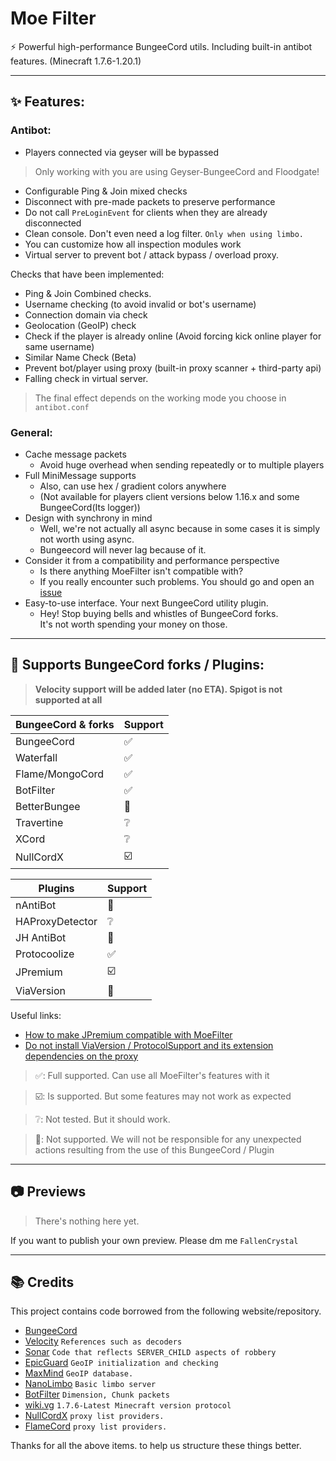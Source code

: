 # Moe Filter

⚡ Powerful high-performance BungeeCord utils. Including built-in antibot features.  (Minecraft 1.7.6-1.20.1)

---

## ✨ Features:
### Antibot:
- Players connected via geyser will be bypassed
> Only working with you are using Geyser-BungeeCord and Floodgate!
- Configurable Ping & Join mixed checks
- Disconnect with pre-made packets to preserve performance
- Do not call `PreLoginEvent` for clients when they are already disconnected
- Clean console. Don't even need a log filter. `Only when using limbo.`
- You can customize how all inspection modules work
- Virtual server to prevent bot / attack bypass / overload proxy.

Checks that have been implemented:
- Ping & Join Combined checks.
- Username checking (to avoid invalid or bot's username)
- Connection domain via check
- Geolocation (GeoIP) check
- Check if the player is already online (Avoid forcing kick online player for same username)
- Similar Name Check (Beta)
- Prevent bot/player using proxy (built-in proxy scanner + third-party api)
- Falling check in virtual server.

> The final effect depends on the working mode you choose in `antibot.conf`

### General:
- Cache message packets
    - Avoid huge overhead when sending repeatedly or to multiple players
- Full MiniMessage supports
    - Also, can use hex / gradient colors anywhere
    - (Not available for players client versions below 1.16.x and some BungeeCord(Its logger))
- Design with synchrony in mind
    - Well, we're not actually all async because in some cases it is simply not worth using async.
    - Bungeecord will never lag because of it.
- Consider it from a compatibility and performance perspective
    - Is there anything MoeFilter isn't compatible with?
    - If you really encounter such problems. You should go and open an [issue](https://github.com/CatMoe/MoeFilter/issues)
- Easy-to-use interface. Your next BungeeCord utility plugin.
    - Hey! Stop buying bells and whistles of BungeeCord forks.  
      It's not worth spending your money on those.

---

## 🔧 Supports BungeeCord forks / Plugins:

> **Velocity support will be added later (no ETA). Spigot is not supported at all**

| BungeeCord & forks | Support |
|--------------------|---------|
| BungeeCord         | ✅       |
| Waterfall          | ✅       |
| Flame/MongoCord    | ✅       |
| BotFilter          | ✅       |
| BetterBungee       | 🛑      |
| Travertine         | ❔       |
| XCord              | ❔       |
| NullCordX          | ☑️      |

| Plugins         | Support |
|-----------------|---------|
| nAntiBot        | 🛑      |
| HAProxyDetector | ❔       |
| JH AntiBot      | 🛑      |
| Protocoolize    | ✅       |
| JPremium        | ☑️      |
| ViaVersion      | 🛑      |

Useful links:
- [How to make JPremium compatible with MoeFilter](https://github.com/CatMoe/MoeFilter/issues/56#issuecomment-1714907598)
- [Do not install ViaVersion / ProtocolSupport and its extension dependencies on the proxy](https://github.com/CatMoe/MoeFilter/issues/56#issuecomment-1714924303)

> ✅: Full supported. Can use all MoeFilter's features with it

> ☑️: Is supported. But some features may not work as expected

> ❔: Not tested. But it should work.

> 🛑: Not supported. We will not be responsible for any unexpected actions resulting from the use of this BungeeCord / Plugin

---

## 📷 Previews

> There's nothing here yet.

If you want to publish your own preview. Please dm me `FallenCrystal`

---

## 📚 Credits

This project contains code borrowed from the following website/repository.
- [BungeeCord](https://github.com/SpigotMC/BungeeCord)
- [Velocity](https://github.com/PaperMC/Velocity) `References such as decoders`
- [Sonar](https://github.com/jonesdevelopment/sonar) `Code that reflects SERVER_CHILD aspects of robbery`
- [EpicGuard](https://github.com/awumii/EpicGuard) `GeoIP initialization and checking`
- [MaxMind](https://maxmind.com/) `GeoIP database.`
- [NanoLimbo](https://github.com/Nan1t/NanoLimbo) `Basic limbo server`
- [BotFilter](https://github.com/Leymooo/BungeeCord) `Dimension, Chunk packets`
- [wiki.vg](https://wiki.vg/Protocol) `1.7.6-Latest Minecraft version protocol`
- [NullCordX](https://builtbybit.com/resources/nullcordx-lightweight-antibot.22322/) `proxy list providers.`
- [FlameCord](https://builtbybit.com/resources/flamecord-the-ultimate-antibot.13492/) `proxy list providers.`

Thanks for all the above items. to help us structure these things better.